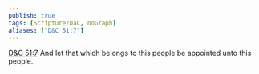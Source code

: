 ```yaml
---
publish: true
tags: [Scripture/DaC, noGraph]
aliases: ["D&C 51:7"]
---
```

[D&C 51:7](https://churchofjesuschrist.org/study/scriptures/dc-testament/dc/51?lang=eng&id=p7#p7) And let that which belongs to this people be appointed unto this people.

